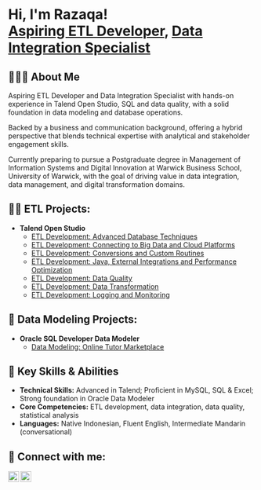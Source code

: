 <h1>Hi, I'm Razaqa! <br/><a href="https://github.com/razaqasubagyo">Aspiring ETL Developer</a>, <a href="https://www.linkedin.com/in/razaqasubagyo">Data Integration Specialist</a></h1>

<h2>🙋🏻‍♂️ About Me</h2>
<p>Aspiring ETL Developer and Data Integration Specialist with hands-on experience in Talend Open Studio, SQL and data quality, with a solid foundation in data modeling and database operations.</p>

<p>Backed by a business and communication background, offering a hybrid perspective that blends technical expertise with analytical and stakeholder engagement skills.</p>

<p>Currently preparing to pursue a Postgraduate degree in Management of Information Systems and Digital Innovation at Warwick Business School, University of Warwick, with the goal of driving value in data integration, data management, and digital transformation domains.</p>

<h2>👨‍💻 ETL Projects:</h2>

- <b>Talend Open Studio</b>
  - [ETL Development: Advanced Database Techniques](https://github.com/razaqasubagyo/ETLDevelopmentAdvancedDatabaseTechniques)
  - [ETL Development: Connecting to Big Data and Cloud Platforms](https://github.com/razaqasubagyo/ETLDevelopmentConnectingToBigDataAndCloudPlatforms)
  - [ETL Development: Conversions and Custom Routines](https://github.com/razaqasubagyo/ETLDevelopmentConversionsAndCustomRoutines)
  - [ETL Development: Java, External Integrations and Performance Optimization](https://github.com/razaqasubagyo/ETLDevelopmentJavaExternalIntegrationsAndPerformanceOptimization)
  - [ETL Development: Data Quality](https://github.com/razaqasubagyo/ETLDevelopmentDataQuality)
  - [ETL Development: Data Transformation](https://github.com/razaqasubagyo/ETLDevelopmentDataTransformation)
  - [ETL Development: Logging and Monitoring](https://github.com/razaqasubagyo/ETLDevelopmentLoggingAndMonitoring)

 <h2>🧩 Data Modeling Projects:</h2>

- <b>Oracle SQL Developer Data Modeler</b>
  - [Data Modeling: Online Tutor Marketplace](https://github.com/razaqasubagyo/OnlineTutorMarketplace)

<h2>🔑 Key Skills & Abilities</h2>
<ul>
  <li><strong>Technical Skills:</strong> Advanced in Talend; Proficient in MySQL, SQL & Excel; Strong foundation in Oracle Data Modeler</li>
  <li><strong>Core Competencies:</strong> ETL development, data integration, data quality, statistical analysis</li>
  <li><strong>Languages:</strong> Native Indonesian, Fluent English, Intermediate Mandarin (conversational)</li>
</ul>

<h2> 🤳 Connect with me:</h2>

[<img align="left" alt="JoshMadakor | LinkedIn" width="22px" src="https://cdn.jsdelivr.net/npm/simple-icons@v3/icons/linkedin.svg" />][linkedin]
[<img align="left" alt="JoshMadakor | Instagram" width="22px" src="https://cdn.jsdelivr.net/npm/simple-icons@v3/icons/instagram.svg" />][instagram]

[instagram]: https://www.instagram.com/razaqasubagyo_/
[linkedin]: https://linkedin.com/in/razaqasubagyo

<!--
**joshmadakor1/joshmadakor1** is a ✨ _special_ ✨ repository because its `README.md` (this file) appears on your GitHub profile.

Here are some ideas to get you started:

- 🔭 I’m currently working on ...
- 🌱 I’m currently learning ...
- 👯 I’m looking to collaborate on ...
- 🤔 I’m looking for help with ...
- 💬 Ask me about ...
- 📫 How to reach me: ...
- 😄 Pronouns: ...
- ⚡ Fun fact: ...
-->

